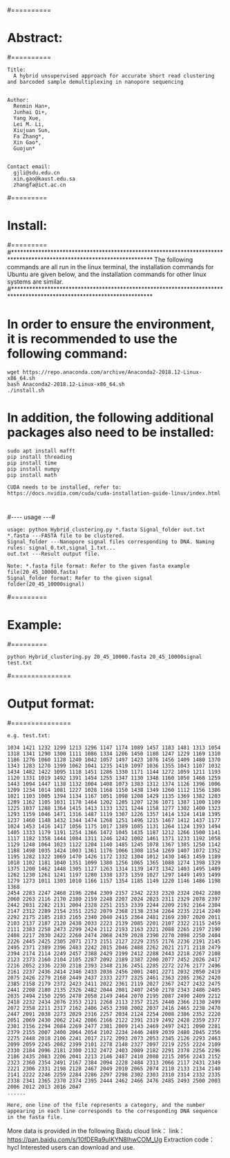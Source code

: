#==========
# Abstract:
#==========
```
Title:
  A hybrid unsupervised approach for accurate short read clustering and barcoded sample demultiplexing in nanopore sequencing


Author:
  Renmin Han+,
  Junhai Qi+,
  Yang Xue,
  Lei M. Li,
  Xiujuan Sun,
  Fa Zhang*,
  Xin Gao*,
  Guojun*


Contact email:
  gjli@sdu.edu.cn
  xin.gao@kaust.edu.sa
  zhangfa@ict.ac.cn
```

#=========
# Install:
#=========
#**********************************************************************************************************************
The following commands are all run in the linux terminal, the installation commands for Ubuntu are given below, and the 
installation commands for other linux systems are similar. 
#**********************************************************************************************************************

# In order to ensure the environment, it is recommended to use the following command:
```
wget https://repo.anaconda.com/archive/Anaconda2-2018.12-Linux-x86_64.sh
bash Anaconda2-2018.12-Linux-x86_64.sh
./install.sh

```
# In addition, the following additional packages also need to be installed:
```
sudo apt install mafft
pip install threading
pip install time
pip install numpy
pip install math

CUDA needs to be installed, refer to:
https://docs.nvidia.com/cuda/cuda-installation-guide-linux/index.html

```

# 

#---- usage ---#
```
usage: python Hybrid_clustering.py *.fasta Signal_folder out.txt
*.fasta ---FASTA file to be clustered.
Signal_folder ---Nanopore signal files corresponding to DNA. Naming rules: signal_0.txt,signal_1.txt...
out.txt ---Result output file.

Note: *.fasta file format: Refer to the given fasta example file(20_45_10000.fasta)
Signal_folder format: Refer to the given signal folder(20_45_10000signal)

```

#=========
# Example:
#=========

```
python Hybrid_clustering.py 20_45_10000.fasta 20_45_10000signal test.txt

```

#===============
# Output format:
#===============
```
e.g. test.txt:

1034 1421 1232 1299 1213 1296 1147 1174 1089 1457 1183 1481 1313 1054 1318 1341 1290 1300 1111 1086 1334 1206 1450 1180 1247 1229 1169 1310 1186 1276 1060 1128 1240 1042 1057 1497 1423 1076 1456 1409 1480 1370 1343 1283 1270 1399 1062 1041 1235 1419 1097 1036 1355 1043 1107 1032 1434 1482 1422 1095 1118 1451 1286 1330 1171 1144 1272 1059 1211 1193 1120 1331 1019 1492 1391 1454 1255 1347 1130 1348 1160 1050 1468 1259 1443 1094 1447 1138 1132 1004 1408 1073 1383 1312 1374 1126 1396 1006 1209 1234 1014 1081 1227 1028 1168 1150 1438 1349 1260 1112 1156 1386 1021 1103 1005 1394 1134 1167 1051 1098 1208 1429 1135 1369 1382 1203 1289 1162 1105 1031 1178 1464 1202 1285 1207 1236 1071 1387 1100 1109 1225 1037 1288 1364 1415 1413 1133 1321 1244 1158 1277 1302 1400 1323 1293 1159 1046 1471 1316 1487 1119 1307 1226 1357 1414 1324 1418 1395 1237 1460 1148 1432 1344 1474 1268 1251 1496 1215 1467 1412 1437 1177 1024 1453 1416 1417 1056 1175 1017 1389 1085 1131 1264 1124 1393 1494 1405 1333 1179 1191 1254 1366 1472 1045 1435 1187 1212 1266 1500 1141 1117 1182 1358 1444 1084 1311 1246 1242 1002 1461 1371 1233 1192 1058 1129 1248 1064 1023 1122 1204 1140 1485 1245 1078 1367 1385 1250 1142 1188 1498 1035 1424 1003 1361 1176 1066 1308 1154 1269 1407 1072 1352 1195 1282 1322 1069 1470 1426 1172 1332 1304 1012 1430 1463 1459 1189 1018 1102 1181 1040 1351 1099 1380 1256 1065 1365 1088 1274 1398 1329 1375 1200 1462 1448 1305 1127 1263 1314 1139 1473 1342 1403 1495 1489 1262 1230 1261 1241 1197 1280 1338 1373 1359 1027 1297 1449 1493 1499 1279 1273 1011 1303 1010 1166 1157 1354 1185 1149 1220 1146 1486 1198 1368 
2454 2283 2247 2468 2196 2204 2309 2157 2342 2233 2320 2324 2042 2280 2060 2263 2116 2170 2380 2159 2248 2207 2024 2023 2311 2329 2078 2397 2442 2031 2282 2131 2004 2328 2251 2153 2339 2244 2209 2192 2164 2304 2147 2312 2289 2154 2351 2252 2079 2368 2138 2334 2264 2235 2214 2240 2292 2175 2185 2183 2165 2340 2040 2415 2364 2481 2169 2307 2020 2011 2103 2137 2187 2120 2438 2033 2223 2139 2085 2201 2107 2322 2115 2459 2111 2383 2258 2473 2299 2424 2112 2193 2163 2321 2088 2265 2197 2190 2408 2217 2030 2422 2260 2474 2068 2439 2028 2390 2270 2098 2250 2404 2226 2445 2425 2305 2071 2173 2151 2127 2229 2355 2176 2236 2191 2145 2495 2371 2389 2396 2483 2242 2015 2046 2488 2262 2021 2171 2118 2479 2394 2174 2114 2249 2457 2388 2429 2199 2412 2288 2443 2218 2267 2108 2123 2373 2160 2104 2105 2287 2092 2189 2387 2200 2077 2452 2026 2417 2216 2052 2336 2230 2318 2393 2348 2136 2451 2285 2272 2276 2177 2496 2161 2237 2436 2414 2346 2433 2036 2456 2001 2401 2271 2032 2050 2419 2075 2426 2279 2168 2449 2437 2333 2277 2325 2461 2363 2205 2362 2420 2385 2158 2179 2372 2423 2411 2022 2361 2119 2027 2367 2427 2432 2475 2441 2208 2180 2135 2326 2482 2044 2081 2407 2450 2178 2343 2486 2405 2035 2494 2150 2295 2478 2058 2149 2464 2070 2195 2087 2490 2409 2212 2418 2232 2434 2076 2353 2121 2268 2113 2357 2125 2440 2366 2130 2499 2072 2358 2211 2317 2162 2406 2453 2398 2002 2037 2416 2465 2238 2470 2447 2091 2038 2273 2029 2316 2257 2034 2124 2254 2008 2386 2352 2220 2051 2069 2430 2062 2142 2086 2166 2122 2391 2319 2492 2428 2359 2377 2301 2156 2294 2084 2269 2477 2381 2009 2143 2469 2497 2421 2090 2281 2379 2155 2007 2400 2064 2054 2102 2234 2446 2489 2039 2480 2045 2356 2275 2448 2018 2106 2241 2017 2172 2093 2073 2053 2345 2126 2293 2463 2099 2059 2245 2082 2399 2101 2278 2148 2327 2097 2219 2255 2224 2109 2330 2184 2096 2181 2300 2132 2472 2403 2089 2182 2291 2378 2256 2296 2186 2435 2083 2206 2041 2213 2146 2487 2410 2080 2215 2056 2243 2152 2323 2360 2354 2491 2167 2384 2094 2228 2484 2313 2066 2117 2431 2349 2221 2306 2331 2198 2128 2467 2049 2010 2065 2074 2110 2133 2134 2140 2141 2222 2246 2259 2284 2286 2297 2298 2302 2303 2310 2314 2332 2335 2338 2341 2365 2370 2374 2395 2444 2462 2466 2476 2485 2493 2500 2003 2006 2012 2013 2016 2047
......

Here, one line of the file represents a category, and the number appearing in each line corresponds to the corresponding DNA sequence in the fasta file. 

```
More data is provided in the following Baidu cloud link：
link：https://pan.baidu.com/s/10fDERa9uIKYN8lhwCOM_Ug 
Extraction code：hycl
Interested users can download and use.


